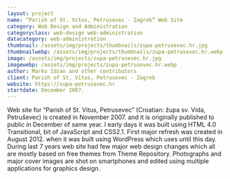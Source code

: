 ```yaml
---
layout: project
name: “Parish of St. Vitus, Petrusevec - Zagreb” Web Site
category: Web Design and Administration
categoryclass: web-design web-administration
datacategory: web-administration
thumbnail: /assets/img/projects/thumbnails/zupa-petrusevec.hr.jpg
thumbnailwebp: /assets/img/projects/thumbnails/zupa-petrusevec.hr.webp
image: /assets/img/projects/zupa-petrusevec.hr.jpg
imagewebp: /assets/img/projects/zupa-petrusevec.hr.webp
author: Marko Idzan and other contributors
client: Parish of St. Vitus, Petrusevec - Zagreb
website: https://zupa-petrusevec.hr
startdate: December 2007.
---
```

Web site for “Parish of St. Vitus, Petrusevec” (Croatian: župa sv. Vida, Petruševec) is created in November 2007. and it is originally published to public in December of same year. I early days it was built using HTML 4.0 Transitional, bit of JavaScript and CSS2.1. First major refresh was created in August 2012. when it was built using WordPress which uses until this day. During last 7 years web site had few major web design changes which all are mostly based on free themes from Theme Repository. Photographs and major cover images are shot on smartphones and edited using multiple applications for graphics design.